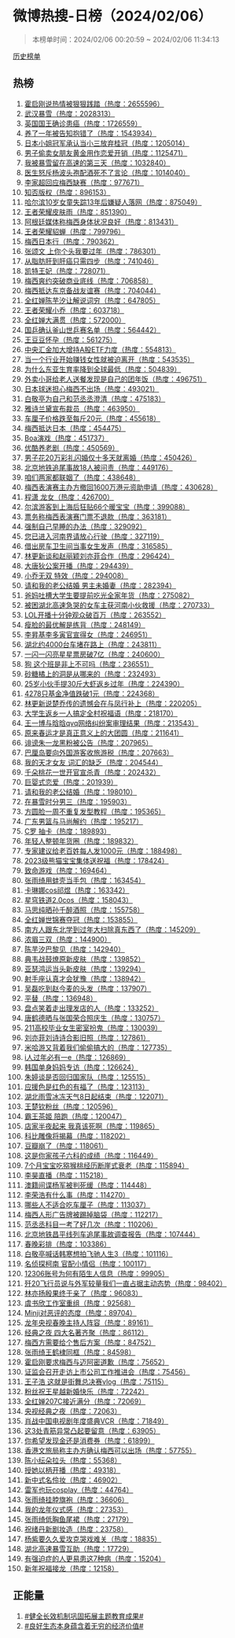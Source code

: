 <h1>
微博热搜-日榜（2024/02/06）
</h1>
<blockquote>
<p>
本榜单时间：2024/02/06 00:20:59 ~ 2024/02/06 11:34:13
</p>
</blockquote>
<p>
<a href="https://github.com/daifee/weibo-hot-search/tree/main/archives/daily">历史榜单</a>
</p>
<h2>
热榜
</h2>
<ol>

<li>
<a href="https://s.weibo.com/weibo?q=%23%E9%9C%8D%E5%90%AF%E5%88%9A%E8%AF%B4%E7%83%AD%E6%83%85%E8%A2%AB%E7%8B%A0%E7%8B%A0%E8%B7%B5%E8%B8%8F%23" target="weibo">
霍启刚说热情被狠狠践踏（热度：2655596）
</a>
</li>

<li>
<a href="https://s.weibo.com/weibo?q=%23%E6%AD%A6%E6%B1%89%E6%9A%B4%E9%9B%AA%23" target="weibo">
武汉暴雪（热度：2028313）
</a>
</li>

<li>
<a href="https://s.weibo.com/weibo?q=%23%E8%8B%B1%E5%9B%BD%E5%9B%BD%E7%8E%8B%E7%A1%AE%E8%AF%8A%E6%82%A3%E7%99%8C%23" target="weibo">
英国国王确诊患癌（热度：1726559）
</a>
</li>

<li>
<a href="https://s.weibo.com/weibo?q=%23%E5%85%BB%E4%BA%86%E4%B8%80%E5%B9%B4%E8%A2%AB%E5%91%8A%E7%9F%A5%E6%8A%B1%E9%94%99%E4%BA%86%23" target="weibo">
养了一年被告知抱错了（热度：1543934）
</a>
</li>

<li>
<a href="https://s.weibo.com/weibo?q=%23%E6%97%A5%E6%9C%AC%E5%B0%8F%E5%A7%90%E5%86%A0%E5%86%9B%E6%89%BF%E8%AE%A4%E5%BD%93%E5%B0%8F%E4%B8%89%E6%94%BE%E5%BC%83%E6%A1%82%E5%86%A0%23" target="weibo">
日本小姐冠军承认当小三放弃桂冠（热度：1205014）
</a>
</li>

<li>
<a href="https://s.weibo.com/weibo?q=%23%E7%94%B7%E5%AD%90%E5%81%B7%E5%8D%96%E5%A5%B3%E6%9C%8B%E5%8F%8B%E9%BB%84%E9%87%91%E7%94%A8%E4%BD%9C%E6%81%8B%E7%88%B1%E5%BC%80%E9%94%80%23" target="weibo">
男子偷卖女朋友黄金用作恋爱开销（热度：1125471）
</a>
</li>

<li>
<a href="https://s.weibo.com/weibo?q=%23%E6%88%91%E8%A2%AB%E6%9A%B4%E9%9B%AA%E7%95%99%E5%9C%A8%E9%AB%98%E9%80%9F%E7%9A%84%E7%AC%AC%E4%B8%89%E5%A4%A9%23" target="weibo">
我被暴雪留在高速的第三天（热度：1032840）
</a>
</li>

<li>
<a href="https://s.weibo.com/weibo?q=%23%E5%8C%BB%E7%94%9F%E6%80%92%E6%96%A5%E6%9D%A8%E6%B3%A2%E5%A4%B4%E5%AD%A2%E9%85%8D%E9%85%92%E6%AD%BB%E4%B8%8D%E4%BA%86%E8%A8%80%E8%AE%BA%23" target="weibo">
医生怒斥杨波头孢配酒死不了言论（热度：1014040）
</a>
</li>

<li>
<a href="https://s.weibo.com/weibo?q=%23%E6%9D%8E%E5%AE%B6%E8%B6%85%E5%9B%9E%E5%BA%94%E6%A2%85%E8%A5%BF%E7%BC%BA%E8%B5%9B%23" target="weibo">
李家超回应梅西缺赛（热度：977671）
</a>
</li>

<li>
<a href="https://s.weibo.com/weibo?q=%23%E7%9F%A5%E5%90%A6%E7%89%88%E6%9D%83%23" target="weibo">
知否版权（热度：896153）
</a>
</li>

<li>
<a href="https://s.weibo.com/weibo?q=%23%E5%93%88%E5%B0%94%E6%BB%A810%E5%B2%81%E5%A5%B3%E7%AB%A5%E5%A4%B1%E8%B8%AA13%E5%B9%B4%E5%90%8E%E5%AB%8C%E7%96%91%E4%BA%BA%E8%90%BD%E7%BD%91%23" target="weibo">
哈尔滨10岁女童失踪13年后嫌疑人落网（热度：875049）
</a>
</li>

<li>
<a href="https://s.weibo.com/weibo?q=%23%E7%8E%8B%E8%80%85%E8%8D%A3%E8%80%80%E7%9A%AE%E8%82%A4%E9%9B%A8%23" target="weibo">
王者荣耀皮肤雨（热度：851390）
</a>
</li>

<li>
<a href="https://s.weibo.com/weibo?q=%23%E9%98%BF%E6%A0%B9%E5%BB%B7%E5%AA%92%E4%BD%93%E7%A7%B0%E6%A2%85%E8%A5%BF%E8%BA%AB%E4%BD%93%E7%8A%B6%E5%86%B5%E8%89%AF%E5%A5%BD%23" target="weibo">
阿根廷媒体称梅西身体状况良好（热度：813431）
</a>
</li>

<li>
<a href="https://s.weibo.com/weibo?q=%23%E7%8E%8B%E8%80%85%E8%8D%A3%E8%80%80%E8%B2%82%E8%9D%89%23" target="weibo">
王者荣耀貂蝉（热度：799796）
</a>
</li>

<li>
<a href="https://s.weibo.com/weibo?q=%23%E6%A2%85%E8%A5%BF%E6%97%A5%E6%9C%AC%E8%A1%8C%23" target="weibo">
梅西日本行（热度：790362）
</a>
</li>

<li>
<a href="https://s.weibo.com/weibo?q=%23%E5%BC%A0%E9%A2%82%E6%96%87%20%E4%B8%8A%E4%BD%A0%E4%B8%AA%E5%A4%B4%E6%88%91%E8%A6%81%E8%BF%87%E5%B9%B4%23" target="weibo">
张颂文 上你个头我要过年（热度：786301）
</a>
</li>

<li>
<a href="https://s.weibo.com/weibo?q=%23%E4%BB%8E%E8%84%82%E8%82%AA%E8%82%9D%E5%88%B0%E8%82%9D%E7%99%8C%E5%8F%AA%E9%9C%80%E5%9B%9B%E6%AD%A5%23" target="weibo">
从脂肪肝到肝癌只需四步（热度：741046）
</a>
</li>

<li>
<a href="https://s.weibo.com/weibo?q=%23%E5%87%AF%E7%89%B9%E7%8E%8B%E5%A6%83%23" target="weibo">
凯特王妃（热度：728071）
</a>
</li>

<li>
<a href="https://s.weibo.com/weibo?q=%23%E6%A2%85%E8%A5%BF%E7%88%BD%E7%BA%A6%E7%AA%81%E7%A0%B4%E5%95%86%E4%B8%9A%E5%BA%95%E7%BA%BF%23" target="weibo">
梅西爽约突破商业底线（热度：706858）
</a>
</li>

<li>
<a href="https://s.weibo.com/weibo?q=%23%E6%A2%85%E8%A5%BF%E6%8A%B5%E8%BE%BE%E4%B8%9C%E4%BA%AC%E5%A4%87%E6%88%98%E5%8F%8B%E8%B0%8A%E8%B5%9B%23" target="weibo">
梅西抵达东京备战友谊赛（热度：704044）
</a>
</li>

<li>
<a href="https://s.weibo.com/weibo?q=%23%E5%85%A8%E7%BA%A2%E5%A9%B5%E9%99%88%E8%8A%8B%E6%B1%90%E8%AE%A9%E8%A7%A3%E8%AF%B4%E8%AF%8D%E7%A9%B7%23" target="weibo">
全红婵陈芋汐让解说词穷（热度：647805）
</a>
</li>

<li>
<a href="https://s.weibo.com/weibo?q=%23%E7%8E%8B%E8%80%85%E8%8D%A3%E8%80%80%E5%B0%8F%E4%B9%94%23" target="weibo">
王者荣耀小乔（热度：603718）
</a>
</li>

<li>
<a href="https://s.weibo.com/weibo?q=%23%E5%85%A8%E7%BA%A2%E5%A9%B5%E5%A4%A7%E6%BB%A1%E8%B4%AF%23" target="weibo">
全红婵大满贯（热度：572000）
</a>
</li>

<li>
<a href="https://s.weibo.com/weibo?q=%23%E5%9B%BD%E4%B9%92%E7%A1%AE%E8%AE%A4%E9%87%9C%E5%B1%B1%E4%B8%96%E4%B9%92%E8%B5%9B%E5%90%8D%E5%8D%95%23" target="weibo">
国乒确认釜山世乒赛名单（热度：564442）
</a>
</li>

<li>
<a href="https://s.weibo.com/weibo?q=%23%E7%8E%8B%E8%B1%86%E8%B1%86%E6%80%80%E5%AD%95%23" target="weibo">
王豆豆怀孕（热度：561275）
</a>
</li>

<li>
<a href="https://s.weibo.com/weibo?q=%23%E4%B8%AD%E5%A4%AE%E6%B1%87%E9%87%91%E5%8A%A0%E5%A4%A7%E5%A2%9E%E6%8C%81A%E8%82%A1ETF%E5%8A%9B%E5%BA%A6%23" target="weibo">
中央汇金加大增持A股ETF力度（热度：554813）
</a>
</li>

<li>
<a href="https://s.weibo.com/weibo?q=%23%E5%BD%93%E4%B8%80%E4%B8%AA%E8%A1%8C%E4%B8%9A%E5%BC%80%E5%A7%8B%E8%B5%9A%E9%92%B1%E5%A5%B3%E6%80%A7%E5%B0%B1%E8%A2%AB%E8%BF%AB%E7%A6%BB%E5%BC%80%23" target="weibo">
当一个行业开始赚钱女性就被迫离开（热度：543535）
</a>
</li>

<li>
<a href="https://s.weibo.com/weibo?q=%23%E4%B8%BA%E4%BB%80%E4%B9%88%E4%B8%9C%E4%BA%9A%E7%94%9F%E8%82%B2%E7%8E%87%E9%99%8D%E5%88%B0%E5%85%A8%E7%90%83%E6%9C%80%E4%BD%8E%23" target="weibo">
为什么东亚生育率降到全球最低（热度：504839）
</a>
</li>

<li>
<a href="https://s.weibo.com/weibo?q=%23%E5%A4%96%E5%8D%96%E5%B0%8F%E5%93%A5%E7%BB%99%E8%80%81%E4%BA%BA%E9%80%81%E9%A4%90%E5%8F%91%E7%8E%B0%E6%98%AF%E8%87%AA%E5%B7%B1%E7%9A%84%E5%9B%A2%E5%B9%B4%E9%A5%AD%23" target="weibo">
外卖小哥给老人送餐发现是自己的团年饭（热度：496751）
</a>
</li>

<li>
<a href="https://s.weibo.com/weibo?q=%23%E6%97%A5%E6%9C%AC%E7%90%83%E8%BF%B7%E6%8B%85%E5%BF%83%E6%A2%85%E8%A5%BF%E4%B8%8D%E5%87%BA%E5%9C%BA%23" target="weibo">
日本球迷担心梅西不出场（热度：493021）
</a>
</li>

<li>
<a href="https://s.weibo.com/weibo?q=%23%E7%99%BD%E6%95%AC%E4%BA%AD%E4%B8%BA%E8%87%AA%E5%B7%B1%E5%92%8C%E8%8C%83%E4%B8%9E%E4%B8%9E%E6%BE%84%E6%B8%85%23" target="weibo">
白敬亭为自己和范丞丞澄清（热度：475183）
</a>
</li>

<li>
<a href="https://s.weibo.com/weibo?q=%23%E9%9B%85%E8%AF%97%E5%85%B0%E9%BB%9B%E5%AE%A3%E5%B8%83%E8%A3%81%E5%91%98%23" target="weibo">
雅诗兰黛宣布裁员（热度：463950）
</a>
</li>

<li>
<a href="https://s.weibo.com/weibo?q=%23%E8%BD%A6%E5%8E%98%E5%AD%90%E4%BB%B7%E6%A0%BC%E8%B7%8C%E8%87%B3%E6%AF%8F%E6%96%A420%E5%85%83%23" target="weibo">
车厘子价格跌至每斤20元（热度：455618）
</a>
</li>

<li>
<a href="https://s.weibo.com/weibo?q=%23%E6%A2%85%E8%A5%BF%E6%8A%B5%E8%BE%BE%E6%97%A5%E6%9C%AC%23" target="weibo">
梅西抵达日本（热度：454475）
</a>
</li>

<li>
<a href="https://s.weibo.com/weibo?q=%23Boa%E6%BC%94%E6%88%8F%23" target="weibo">
Boa演戏（热度：451737）
</a>
</li>

<li>
<a href="https://s.weibo.com/weibo?q=%23%E4%BC%98%E9%85%B7%E5%85%BB%E8%80%81%E5%89%A7%23" target="weibo">
优酷养老剧（热度：450569）
</a>
</li>

<li>
<a href="https://s.weibo.com/weibo?q=%23%E7%94%B7%E5%AD%90%E8%8A%B120%E4%B8%87%E5%BD%A9%E7%A4%BC%E9%97%AA%E5%A9%9A%E4%BB%85%E5%8D%81%E5%A4%9A%E5%A4%A9%E5%B0%B1%E7%A6%BB%E5%A9%9A%23" target="weibo">
男子花20万彩礼闪婚仅十多天就离婚（热度：450426）
</a>
</li>

<li>
<a href="https://s.weibo.com/weibo?q=%23%E5%8C%97%E4%BA%AC%E5%9C%B0%E9%93%81%E8%BF%BD%E5%B0%BE%E4%BA%8B%E6%95%8518%E4%BA%BA%E8%A2%AB%E9%97%AE%E8%B4%A3%23" target="weibo">
北京地铁追尾事故18人被问责（热度：449176）
</a>
</li>

<li>
<a href="https://s.weibo.com/weibo?q=%23%E5%92%B1%E4%BB%AC%E4%B8%A4%E5%AE%B6%E9%83%BD%E8%81%94%E5%A7%BB%E4%BA%86%23" target="weibo">
咱们两家都联姻了（热度：438648）
</a>
</li>

<li>
<a href="https://s.weibo.com/weibo?q=%23%E6%A2%85%E8%A5%BF%E8%A1%A8%E6%BC%94%E8%B5%9B%E4%B8%BB%E5%8A%9E%E6%96%B9%E6%92%A4%E5%9B%9E1600%E4%B8%87%E6%B8%AF%E5%85%83%E8%B5%84%E5%8A%A9%E7%94%B3%E8%AF%B7%23" target="weibo">
梅西表演赛主办方撤回1600万港元资助申请（热度：430628）
</a>
</li>

<li>
<a href="https://s.weibo.com/weibo?q=%23%E7%A8%8B%E6%BD%87%20%E9%BE%99%E5%A5%B3%23" target="weibo">
程潇 龙女（热度：426700）
</a>
</li>

<li>
<a href="https://s.weibo.com/weibo?q=%23%E5%B0%94%E6%BB%A8%E6%B8%B8%E5%AE%A2%E5%88%B0%E4%B8%8A%E6%B5%B7%E5%90%8E%E7%8B%82%E8%B4%B466%E4%B8%AA%E6%9A%96%E5%AE%9D%E5%AE%9D%23" target="weibo">
尔滨游客到上海后狂贴66个暖宝宝（热度：399088）
</a>
</li>

<li>
<a href="https://s.weibo.com/weibo?q=%23%E7%A5%A8%E5%8A%A1%E7%A7%B0%E6%A2%85%E8%A5%BF%E8%A1%A8%E6%BC%94%E8%B5%9B%E9%97%A8%E7%A5%A8%E4%B8%8D%E9%80%80%E6%AC%BE%23" target="weibo">
票务称梅西表演赛门票不退款（热度：363181）
</a>
</li>

<li>
<a href="https://s.weibo.com/weibo?q=%23%E5%BC%BA%E5%88%B6%E8%87%AA%E5%B7%B1%E6%97%A9%E7%9D%A1%E7%9A%84%E5%8A%9E%E6%B3%95%23" target="weibo">
强制自己早睡的办法（热度：329092）
</a>
</li>

<li>
<a href="https://s.weibo.com/weibo?q=%23%E6%82%A8%E5%B7%B2%E8%BF%9B%E5%85%A5%E6%B2%B3%E5%8D%97%E7%95%8C%E8%AF%B7%E6%94%BE%E5%BF%83%E8%A1%8C%E9%A9%B6%23" target="weibo">
您已进入河南界请放心行驶（热度：327119）
</a>
</li>

<li>
<a href="https://s.weibo.com/weibo?q=%23%E5%80%9F%E5%87%BA%E6%88%BF%E8%BD%A6%E5%8D%AB%E7%94%9F%E9%97%B4%E5%BD%93%E4%BA%8B%E5%A5%B3%E7%94%9F%E5%8F%91%E5%A3%B0%23" target="weibo">
借出房车卫生间当事女生发声（热度：316585）
</a>
</li>

<li>
<a href="https://s.weibo.com/weibo?q=%23%E6%9E%97%E6%9B%B4%E6%96%B0%E8%B0%88%E5%92%8C%E8%B5%B5%E4%B8%BD%E9%A2%96%E5%88%98%E4%BA%A6%E8%8F%B2%E5%90%88%E4%BD%9C%23" target="weibo">
林更新谈和赵丽颖刘亦菲合作（热度：296424）
</a>
</li>

<li>
<a href="https://s.weibo.com/weibo?q=%23%E5%A4%A7%E5%94%90%E7%8B%84%E5%85%AC%E6%A1%88%E5%BC%80%E6%92%AD%23" target="weibo">
大唐狄公案开播（热度：294439）
</a>
</li>

<li>
<a href="https://s.weibo.com/weibo?q=%23%E5%B0%8F%E4%B9%94%E6%97%A0%E5%8F%8C%20%E7%89%B9%E6%95%88%23" target="weibo">
小乔无双 特效（热度：294008）
</a>
</li>

<li>
<a href="https://s.weibo.com/weibo?q=%23%E8%AF%B7%E5%92%8C%E6%88%91%E7%9A%84%E8%80%81%E5%85%AC%E7%BB%93%E5%A9%9A%20%E7%94%B7%E4%B8%BB%E6%9C%AA%E5%A9%9A%E5%A6%BB%23" target="weibo">
请和我的老公结婚 男主未婚妻（热度：282394）
</a>
</li>

<li>
<a href="https://s.weibo.com/weibo?q=%23%E7%88%B8%E5%A6%88%E5%90%90%E6%A7%BD%E5%A4%A7%E5%AD%A6%E7%94%9F%E8%A6%81%E6%8F%90%E5%89%8D%E5%90%83%E5%85%89%E5%85%A8%E5%AE%B6%E5%B9%B4%E8%B4%A7%23" target="weibo">
爸妈吐槽大学生要提前吃光全家年货（热度：275082）
</a>
</li>

<li>
<a href="https://s.weibo.com/weibo?q=%23%E8%A2%AB%E5%9B%B0%E6%B9%96%E5%8C%97%E9%AB%98%E9%80%9F%E6%80%A5%E5%93%AD%E7%9A%84%E5%A5%B3%E8%BD%A6%E4%B8%BB%E8%8E%B7%E6%B2%B3%E5%8D%97%E5%B0%8F%E4%BC%99%E6%95%91%E6%8F%B4%23" target="weibo">
被困湖北高速急哭的女车主获河南小伙救援（热度：270733）
</a>
</li>

<li>
<a href="https://s.weibo.com/weibo?q=%23LOL%E5%BC%80%E6%92%AD%E5%8D%81%E5%88%86%E9%92%9F%E8%A7%82%E4%BC%97%E7%A0%B4%E7%99%BE%E4%B8%87%23" target="weibo">
LOL开播十分钟观众破百万（热度：263552）
</a>
</li>

<li>
<a href="https://s.weibo.com/weibo?q=%23%E7%98%A6%E8%84%B8%E7%9A%84%E6%9C%80%E4%BC%98%E8%A7%A3%E6%98%AF%E7%BB%83%E8%83%8C%23" target="weibo">
瘦脸的最优解是练背（热度：248149）
</a>
</li>

<li>
<a href="https://s.weibo.com/weibo?q=%23%E6%9D%8E%E6%98%87%E5%9F%BA%E6%9D%8E%E5%A4%9A%E5%AF%85%E5%AE%98%E5%AE%A3%E5%BE%97%E5%A5%B3%23" target="weibo">
李昇基李多寅官宣得女（热度：246951）
</a>
</li>

<li>
<a href="https://s.weibo.com/weibo?q=%23%E6%B9%96%E5%8C%97%E7%BA%A64000%E5%8F%B0%E8%BD%A6%E5%A0%B5%E5%9C%A8%E8%B7%AF%E4%B8%8A%23" target="weibo">
湖北约4000台车堵在路上（热度：243811）
</a>
</li>

<li>
<a href="https://s.weibo.com/weibo?q=%23%E4%B8%80%E9%97%AA%E4%B8%80%E9%97%AA%E4%BA%AE%E6%98%9F%E6%98%9F%E7%A5%A8%E6%88%BF%E7%A0%B47%E4%BA%BF%23" target="weibo">
一闪一闪亮星星票房破7亿（热度：240600）
</a>
</li>

<li>
<a href="https://s.weibo.com/weibo?q=%23%E7%8B%97%20%E8%BF%99%E4%B8%AA%E7%8F%AD%E6%98%AF%E9%9D%9E%E4%B8%8A%E4%B8%8D%E5%8F%AF%E5%90%97%23" target="weibo">
狗 这个班是非上不可吗（热度：236551）
</a>
</li>

<li>
<a href="https://s.weibo.com/weibo?q=%23%E7%A0%82%E7%B3%96%E6%A9%98%E4%B8%8A%E7%9A%84%E6%B4%9E%E6%98%AF%E4%BB%8E%E5%93%AA%E6%9D%A5%E7%9A%84%23" target="weibo">
砂糖橘上的洞是从哪来的（热度：232493）
</a>
</li>

<li>
<a href="https://s.weibo.com/weibo?q=%2325%E5%B2%81%E5%B0%8F%E4%BC%99%E6%89%8B%E6%8F%9030%E6%96%A4%E5%A4%A7%E8%99%BE%E8%BF%94%E4%B9%A1%E8%BF%87%E5%B9%B4%23" target="weibo">
25岁小伙手提30斤大虾返乡过年（热度：224390）
</a>
</li>

<li>
<a href="https://s.weibo.com/weibo?q=%234278%E5%8F%AA%E5%9F%BA%E9%87%91%E5%87%80%E5%80%BC%E8%B7%8C%E7%A0%B41%E5%85%83%23" target="weibo">
4278只基金净值跌破1元（热度：224368）
</a>
</li>

<li>
<a href="https://s.weibo.com/weibo?q=%23%E6%9E%97%E6%9B%B4%E6%96%B0%E8%AF%B4%E6%A5%9A%E4%B9%94%E4%BC%A0%E7%9A%84%E9%81%97%E6%86%BE%E4%BC%9A%E5%9C%A8%E4%B8%8E%E5%87%A4%E8%A1%8C%E8%A1%A5%E4%B8%8A%23" target="weibo">
林更新说楚乔传的遗憾会在与凤行补上（热度：220205）
</a>
</li>

<li>
<a href="https://s.weibo.com/weibo?q=%23%E5%A4%A7%E5%AD%A6%E7%94%9F%E8%BF%94%E4%B9%A1%E4%B8%80%E4%BA%BA%E6%90%9E%E5%AE%9A%E5%85%A8%E6%9D%91%E7%A5%9D%E7%A6%8F%E8%AF%AD%23" target="weibo">
大学生返乡一人搞定全村祝福语（热度：218170）
</a>
</li>

<li>
<a href="https://s.weibo.com/weibo?q=%23%E7%8E%8B%E4%B8%80%E5%8D%9A%E4%B8%8E%E6%99%97%E6%99%97qvq%E7%BD%91%E7%BB%9C%E7%BA%A0%E7%BA%B7%E6%A1%88%E5%AE%A1%E7%90%86%E7%BB%93%E6%9E%9C%23" target="weibo">
王一博与晗晗qvq网络纠纷案审理结果（热度：213543）
</a>
</li>

<li>
<a href="https://s.weibo.com/weibo?q=%23%E5%8E%9F%E6%9D%A5%E6%98%A5%E8%BF%90%E6%89%8D%E6%98%AF%E7%9C%9F%E6%AD%A3%E6%84%8F%E4%B9%89%E4%B8%8A%E7%9A%84%E5%A4%A7%E5%9B%A2%E5%9C%86%23" target="weibo">
原来春运才是真正意义上的大团圆（热度：211641）
</a>
</li>

<li>
<a href="https://s.weibo.com/weibo?q=%23%E8%AF%BD%E8%B0%A4%E6%9C%B1%E4%B8%80%E9%BE%99%E9%BB%91%E7%B2%89%E8%A2%AB%E5%85%AC%E5%91%8A%23" target="weibo">
诽谤朱一龙黑粉被公告（热度：207965）
</a>
</li>

<li>
<a href="https://s.weibo.com/weibo?q=%23%E5%B7%B4%E5%8E%98%E5%B2%9B%E8%A6%81%E5%90%91%E5%A4%96%E5%9B%BD%E6%B8%B8%E5%AE%A2%E6%94%B6%E6%97%85%E6%B8%B8%E7%A8%8E%23" target="weibo">
巴厘岛要向外国游客收旅游税（热度：207663）
</a>
</li>

<li>
<a href="https://s.weibo.com/weibo?q=%23%E6%88%91%E7%9A%84%E5%A4%A9%E6%89%8D%E5%A5%B3%E5%8F%8B%20%E8%AF%8D%E6%B1%87%E7%9A%84%E7%BC%BA%E4%B9%8F%23" target="weibo">
我的天才女友 词汇的缺乏（热度：204544）
</a>
</li>

<li>
<a href="https://s.weibo.com/weibo?q=%23%E5%8D%83%E6%9C%B5%E6%A1%83%E8%8A%B1%E4%B8%80%E4%B8%96%E5%BC%80%E5%AE%98%E5%AE%A3%E6%9D%80%E9%9D%92%23" target="weibo">
千朵桃花一世开官宣杀青（热度：202432）
</a>
</li>

<li>
<a href="https://s.weibo.com/weibo?q=%23%E5%B7%A8%E5%A9%B4%E5%BC%8F%E6%81%8B%E7%88%B1%23" target="weibo">
巨婴式恋爱（热度：201939）
</a>
</li>

<li>
<a href="https://s.weibo.com/weibo?q=%23%E8%AF%B7%E5%92%8C%E6%88%91%E7%9A%84%E8%80%81%E5%85%AC%E7%BB%93%E5%A9%9A%23" target="weibo">
请和我的老公结婚（热度：198010）
</a>
</li>

<li>
<a href="https://s.weibo.com/weibo?q=%23%E5%9C%A8%E6%9A%B4%E9%9B%AA%E6%97%B6%E5%88%86%E7%94%B7%E4%B8%89%23" target="weibo">
在暴雪时分男三（热度：195903）
</a>
</li>

<li>
<a href="https://s.weibo.com/weibo?q=%23%E6%96%B9%E5%9C%86%E8%84%B8%E4%B8%80%E5%91%A8%E4%B8%8D%E9%87%8D%E5%A4%8D%E5%8F%91%E5%9E%8B%E6%95%99%E7%A8%8B%23" target="weibo">
方圆脸一周不重复发型教程（热度：195365）
</a>
</li>

<li>
<a href="https://s.weibo.com/weibo?q=%23%E5%B9%BF%E4%B8%9C%E7%94%B7%E7%AF%AE%E4%B8%8E%E9%A9%AC%E5%B0%9A%E8%A7%A3%E7%BA%A6%23" target="weibo">
广东男篮与马尚解约（热度：195217）
</a>
</li>

<li>
<a href="https://s.weibo.com/weibo?q=%23C%E7%BD%97%20%E6%8A%BD%E5%8D%A1%23" target="weibo">
C罗 抽卡（热度：189893）
</a>
</li>

<li>
<a href="https://s.weibo.com/weibo?q=%23%E5%B9%B4%E8%BD%BB%E4%BA%BA%E6%95%B4%E9%A1%BF%E5%B9%B4%E8%B4%A7%E5%9C%88%23" target="weibo">
年轻人整顿年货圈（热度：189832）
</a>
</li>

<li>
<a href="https://s.weibo.com/weibo?q=%23%E4%B8%93%E5%AE%B6%E5%BB%BA%E8%AE%AE%E7%BB%99%E8%80%81%E7%99%BE%E5%A7%93%E6%AF%8F%E4%BA%BA%E5%8F%911000%E5%85%83%23" target="weibo">
专家建议给老百姓每人发1000元（热度：188498）
</a>
</li>

<li>
<a href="https://s.weibo.com/weibo?q=%232023%E7%BA%A7%E7%86%8A%E7%8C%AB%E5%AE%9D%E5%AE%9D%E9%9B%86%E4%BD%93%E9%80%81%E7%A5%9D%E7%A6%8F%23" target="weibo">
2023级熊猫宝宝集体送祝福（热度：178424）
</a>
</li>

<li>
<a href="https://s.weibo.com/weibo?q=%23%E8%87%B4%E5%91%BD%E6%B8%B8%E6%88%8F%23" target="weibo">
致命游戏（热度：169464）
</a>
</li>

<li>
<a href="https://s.weibo.com/weibo?q=%23%E5%BC%A0%E9%9B%A8%E7%BB%AE%E7%94%A8%E8%9A%8C%E5%A3%B3%E5%BD%93%E6%89%8B%E5%8C%85%23" target="weibo">
张雨绮用蚌壳当手包（热度：163454）
</a>
</li>

<li>
<a href="https://s.weibo.com/weibo?q=%23%E5%8D%A1%E7%90%B3%E5%A8%9Ccos%E7%A5%81%E7%85%9C%23" target="weibo">
卡琳娜cos祁煜（热度：163342）
</a>
</li>

<li>
<a href="https://s.weibo.com/weibo?q=%23%E6%98%9F%E7%A9%B9%E9%93%81%E9%81%932.0cos%23" target="weibo">
星穹铁道2.0cos（热度：158043）
</a>
</li>

<li>
<a href="https://s.weibo.com/weibo?q=%23%E9%A9%AC%E6%80%9D%E7%BA%AF%E6%99%92%E5%AD%99%E5%8D%83%E9%86%89%E9%85%92%E7%85%A7%23" target="weibo">
马思纯晒孙千醉酒照（热度：155758）
</a>
</li>

<li>
<a href="https://s.weibo.com/weibo?q=%23%E5%85%A8%E7%BA%A2%E5%A9%B5%E4%B8%96%E9%94%A6%E8%B5%9B%E5%A4%BA%E5%86%A0%23" target="weibo">
全红婵世锦赛夺冠（热度：153855）
</a>
</li>

<li>
<a href="https://s.weibo.com/weibo?q=%23%E5%8D%97%E6%96%B9%E4%BA%BA%E8%B7%9F%E4%B8%9C%E5%8C%97%E5%AD%A6%E5%88%B0%E8%BF%87%E5%B9%B4%E5%A4%A7%E6%89%AB%E9%99%A4%E7%9C%9F%E4%B8%9C%E8%A5%BF%E4%BA%86%23" target="weibo">
南方人跟东北学到过年大扫除真东西了（热度：145209）
</a>
</li>

<li>
<a href="https://s.weibo.com/weibo?q=%23%E6%B5%93%E7%9C%89%E4%B8%89%E5%8F%8C%23" target="weibo">
浓眉三双（热度：144900）
</a>
</li>

<li>
<a href="https://s.weibo.com/weibo?q=%23%E9%99%88%E8%8A%8B%E6%B1%90%E5%B7%B4%E9%BB%8E%E8%A7%81%23" target="weibo">
陈芋汐巴黎见（热度：142940）
</a>
</li>

<li>
<a href="https://s.weibo.com/weibo?q=%23%E5%85%B8%E9%9F%A6%E6%88%98%E9%BC%93%E7%87%8E%E5%8E%9F%E6%96%B0%E7%9A%AE%E8%82%A4%23" target="weibo">
典韦战鼓燎原新皮肤（热度：139852）
</a>
</li>

<li>
<a href="https://s.weibo.com/weibo?q=%23%E4%BA%9A%E7%91%9F%E9%B8%BF%E8%BF%90%E5%BD%93%E5%A4%B4%E6%96%B0%E7%9A%AE%E8%82%A4%23" target="weibo">
亚瑟鸿运当头新皮肤（热度：139294）
</a>
</li>

<li>
<a href="https://s.weibo.com/weibo?q=%23%E5%B0%84%E6%89%8B%E5%BA%A7%E8%AE%A4%E7%9C%9F%E6%89%8D%E4%BC%9A%E7%8A%B9%E8%B1%AB%23" target="weibo">
射手座认真才会犹豫（热度：138942）
</a>
</li>

<li>
<a href="https://s.weibo.com/weibo?q=%23%E5%90%B4%E7%A3%8A%E5%90%83%E5%88%B0%E8%B5%B5%E4%BB%8A%E9%BA%A6%E7%9A%84%E5%A4%B4%E5%8F%91%23" target="weibo">
吴磊吃到赵今麦的头发（热度：137907）
</a>
</li>

<li>
<a href="https://s.weibo.com/weibo?q=%23%E5%B9%B3%E6%9B%BF%23" target="weibo">
平替（热度：136948）
</a>
</li>

<li>
<a href="https://s.weibo.com/weibo?q=%23%E7%9B%98%E7%82%B9%E7%AC%91%E7%9D%80%E8%B5%B0%E5%87%BA%E7%90%86%E5%8F%91%E5%BA%97%E7%9A%84%E4%BA%BA%23" target="weibo">
盘点笑着走出理发店的人（热度：133252）
</a>
</li>

<li>
<a href="https://s.weibo.com/weibo?q=%23%E5%94%90%E9%B9%A4%E5%BE%B7%E6%99%92%E4%B8%8E%E5%BC%A0%E5%9B%BD%E8%8D%A3%E5%90%88%E7%85%A7%E5%BA%86%E7%94%9F%23" target="weibo">
唐鹤德晒与张国荣合照庆生（热度：130757）
</a>
</li>

<li>
<a href="https://s.weibo.com/weibo?q=%23211%E9%AB%98%E6%A0%A1%E6%AF%95%E4%B8%9A%E5%A5%B3%E7%94%9F%E5%AF%86%E5%AE%A4%E6%89%AE%E9%AC%BC%23" target="weibo">
211高校毕业女生密室扮鬼（热度：130039）
</a>
</li>

<li>
<a href="https://s.weibo.com/weibo?q=%23%E5%88%98%E4%BA%A6%E8%8F%B2%E5%88%98%E8%AF%97%E8%AF%97%E5%90%88%E5%BD%B1%E6%97%A7%E7%85%A7%23" target="weibo">
刘亦菲刘诗诗合影旧照（热度：127861）
</a>
</li>

<li>
<a href="https://s.weibo.com/weibo?q=%23%E7%B1%B3%E5%93%88%E6%B8%B8%E5%8F%88%E8%83%8C%E7%9D%80%E6%88%91%E4%BB%AC%E5%81%B7%E5%81%B7%E6%90%9E%E5%A4%A7%E7%9A%84%23" target="weibo">
米哈游又背着我们偷偷搞大的（热度：127735）
</a>
</li>

<li>
<a href="https://s.weibo.com/weibo?q=%23i%E4%BA%BA%E8%BF%87%E5%B9%B4%E5%BF%85%E6%9C%89%E4%B8%80e%23" target="weibo">
i人过年必有一e（热度：126869）
</a>
</li>

<li>
<a href="https://s.weibo.com/weibo?q=%23%E9%9F%A9%E5%9B%BD%E5%8D%95%E8%BA%AB%E5%A6%88%E5%A6%88%E4%B8%93%E8%AE%BF%23" target="weibo">
韩国单身妈妈专访（热度：126624）
</a>
</li>

<li>
<a href="https://s.weibo.com/weibo?q=%23%E6%9C%B1%E5%A9%B7%E8%B0%88%E6%98%AF%E5%90%A6%E5%9B%9E%E5%BD%92%E5%9B%BD%E5%AE%B6%E9%98%9F%23" target="weibo">
朱婷谈是否回归国家队（热度：125515）
</a>
</li>

<li>
<a href="https://s.weibo.com/weibo?q=%23%E5%BA%94%E6%8F%B4%E8%89%B2%E6%98%AF%E7%BA%A2%E8%89%B2%E7%9A%84%E6%9C%89%E7%A6%8F%E4%BA%86%23" target="weibo">
应援色是红色的有福了（热度：123113）
</a>
</li>

<li>
<a href="https://s.weibo.com/weibo?q=%23%E6%B9%96%E5%8C%97%E9%9B%A8%E9%9B%AA%E5%86%B0%E5%86%BB%E5%A4%A9%E6%B0%948%E6%97%A5%E8%B5%B7%E7%BB%93%E6%9D%9F%23" target="weibo">
湖北雨雪冰冻天气8日起结束（热度：122071）
</a>
</li>

<li>
<a href="https://s.weibo.com/weibo?q=%23%E7%8E%8B%E6%A5%9A%E9%92%A6%E7%B2%89%E4%B8%9D%23" target="weibo">
王楚钦粉丝（热度：120596）
</a>
</li>

<li>
<a href="https://s.weibo.com/weibo?q=%23%E9%9C%B8%E7%8E%8B%E8%8C%B6%E5%A7%AC%20%E9%99%AA%E8%B7%91%23" target="weibo">
霸王茶姬 陪跑（热度：120047）
</a>
</li>

<li>
<a href="https://s.weibo.com/weibo?q=%23%E5%BA%97%E5%AE%B6%E5%8D%8A%E5%A4%9C%E8%B5%B7%E6%9D%A5%20%E6%88%91%E7%9C%9F%E8%AF%A5%E6%AD%BB%E5%95%8A%23" target="weibo">
店家半夜起来 我真该死啊（热度：119865）
</a>
</li>

<li>
<a href="https://s.weibo.com/weibo?q=%23%E7%A7%91%E6%AF%94%E9%9B%95%E5%83%8F%E5%B0%86%E6%8F%AD%E5%B9%95%23" target="weibo">
科比雕像将揭幕（热度：118202）
</a>
</li>

<li>
<a href="https://s.weibo.com/weibo?q=%23%E8%B1%86%E7%93%A3%E5%B4%A9%E4%BA%86%23" target="weibo">
豆瓣崩了（热度：118061）
</a>
</li>

<li>
<a href="https://s.weibo.com/weibo?q=%23%E8%BF%99%E6%98%AF%E4%BD%A0%E5%AE%B6%E5%AD%A9%E5%AD%90%E5%85%AD%E7%A7%91%E7%9A%84%E6%88%90%E7%BB%A9%23" target="weibo">
这是你家孩子六科的成绩（热度：116449）
</a>
</li>

<li>
<a href="https://s.weibo.com/weibo?q=%237%E4%B8%AA%E6%9C%88%E5%AE%9D%E5%AE%9D%E5%90%83%E7%8C%95%E7%8C%B4%E6%A1%83%E7%BB%8F%E5%8E%86%E6%96%AD%E5%B4%96%E5%BC%8F%E8%A1%B0%E8%80%81%23" target="weibo">
7个月宝宝吃猕猴桃经历断崖式衰老（热度：115894）
</a>
</li>

<li>
<a href="https://s.weibo.com/weibo?q=%23%E6%9D%8E%E6%98%8A%E7%9B%B4%E6%92%AD%23" target="weibo">
李昊直播（热度：115218）
</a>
</li>

<li>
<a href="https://s.weibo.com/weibo?q=%23%E6%BE%B3%E7%B1%8D%E9%97%B4%E8%B0%8D%E6%9D%A8%E5%86%9B%E8%A2%AB%E5%88%A4%E6%AD%BB%E7%BC%93%23" target="weibo">
澳籍间谍杨军被判死缓（热度：114448）
</a>
</li>

<li>
<a href="https://s.weibo.com/weibo?q=%23%E6%9D%8E%E8%8D%A3%E6%B5%A9%E6%9C%89%E4%BB%80%E4%B9%88%E4%BA%8B%23" target="weibo">
李荣浩有什么事（热度：114270）
</a>
</li>

<li>
<a href="https://s.weibo.com/weibo?q=%23%E5%93%AA%E4%BA%9B%E4%BA%BA%E4%B8%8D%E9%80%82%E5%90%88%E5%90%83%E8%BD%A6%E5%8E%98%E5%AD%90%23" target="weibo">
哪些人不适合吃车厘子（热度：113037）
</a>
</li>

<li>
<a href="https://s.weibo.com/weibo?q=%23%E6%A2%85%E8%A5%BF%E4%BA%BA%E5%BD%A2%E5%B9%BF%E5%91%8A%E7%89%8C%E8%A2%AB%E8%B8%A2%E6%8E%89%E8%84%91%E8%A2%8B%23" target="weibo">
梅西人形广告牌被踢掉脑袋（热度：112217）
</a>
</li>

<li>
<a href="https://s.weibo.com/weibo?q=%23%E8%8C%83%E4%B8%9E%E4%B8%9E%E7%A7%91%E7%9B%AE%E4%B8%80%E8%80%83%E4%BA%86%E5%A5%BD%E5%87%A0%E6%AC%A1%23" target="weibo">
范丞丞科目一考了好几次（热度：110206）
</a>
</li>

<li>
<a href="https://s.weibo.com/weibo?q=%23%E5%8C%97%E4%BA%AC%E5%9C%B0%E9%93%81%E6%98%8C%E5%B9%B3%E7%BA%BF%E5%88%97%E8%BD%A6%E8%BF%BD%E5%B0%BE%E4%BA%8B%E6%95%85%E8%B0%83%E6%9F%A5%E6%8A%A5%E5%91%8A%23" target="weibo">
北京地铁昌平线列车追尾事故调查报告（热度：107444）
</a>
</li>

<li>
<a href="https://s.weibo.com/weibo?q=%23%E6%98%A5%E6%99%9A%E5%BD%A9%E6%8E%92%23" target="weibo">
春晚彩排（热度：103386）
</a>
</li>

<li>
<a href="https://s.weibo.com/weibo?q=%23%E7%99%BD%E6%95%AC%E4%BA%AD%E5%96%8A%E8%AF%9D%E9%9F%A9%E5%AF%92%E6%83%B3%E6%8B%8D%E9%A3%9E%E9%A9%B0%E4%BA%BA%E7%94%9F3%23" target="weibo">
白敬亭喊话韩寒想拍飞驰人生3（热度：101116）
</a>
</li>

<li>
<a href="https://s.weibo.com/weibo?q=%23%E5%90%8D%E4%BE%A6%E6%8E%A2%E6%9F%AF%E5%8D%97%20%E5%AE%98%E9%85%8D%E5%B0%8F%E6%83%85%E4%BE%A3%23" target="weibo">
名侦探柯南 官配小情侣（热度：100117）
</a>
</li>

<li>
<a href="https://s.weibo.com/weibo?q=%2312306%E8%B4%A6%E5%8F%B7%E4%B8%BA%E4%BD%95%E6%9C%89%E9%99%8C%E7%94%9F%E4%BA%BA%E4%BF%A1%E6%81%AF%23" target="weibo">
12306账号为何有陌生人信息（热度：99905）
</a>
</li>

<li>
<a href="https://s.weibo.com/weibo?q=%23%E6%AD%BC20%E9%A3%9E%E8%A1%8C%E5%91%98%E8%AF%B4%E4%B8%8E%E5%A4%96%E5%86%9B%E8%BE%83%E9%87%8F%E6%88%91%E4%BB%AC%E4%B8%80%E7%9B%B4%E5%8D%A0%E6%8D%AE%E4%B8%BB%E5%8A%A8%E6%80%81%E5%8A%BF%23" target="weibo">
歼20飞行员说与外军较量我们一直占据主动态势（热度：98402）
</a>
</li>

<li>
<a href="https://s.weibo.com/weibo?q=%23%E6%9E%97%E4%BA%A6%E6%89%AC%E6%AE%B7%E6%9E%9C%E7%BB%88%E4%BA%8E%E4%BA%B2%E4%BA%86%23" target="weibo">
林亦扬殷果终于亲了（热度：96083）
</a>
</li>

<li>
<a href="https://s.weibo.com/weibo?q=%23%E8%99%9E%E4%B9%A6%E6%AC%A3%E5%B7%A5%E4%BD%9C%E5%AE%A4%E9%87%8D%E7%BB%84%23" target="weibo">
虞书欣工作室重组（热度：92568）
</a>
</li>

<li>
<a href="https://s.weibo.com/weibo?q=%23Minji%E5%AF%B9%E6%81%B6%E8%AF%84%E7%9A%84%E6%80%81%E5%BA%A6%23" target="weibo">
Minji对恶评的态度（热度：89704）
</a>
</li>

<li>
<a href="https://s.weibo.com/weibo?q=%23%E9%BE%99%E5%B9%B4%E5%A4%AE%E8%A7%86%E6%98%A5%E6%99%9A%E4%B8%BB%E6%8C%81%E4%BA%BA%E9%98%B5%E5%AE%B9%23" target="weibo">
龙年央视春晚主持人阵容（热度：89161）
</a>
</li>

<li>
<a href="https://s.weibo.com/weibo?q=%23%E7%BB%8F%E5%85%B8%E4%B9%8B%E5%A4%9C%20%E5%9B%9B%E5%A4%A7%E5%90%8D%E8%91%97%E9%BD%90%E8%81%9A%23" target="weibo">
经典之夜 四大名著齐聚（热度：86112）
</a>
</li>

<li>
<a href="https://s.weibo.com/weibo?q=%23%E6%A2%85%E8%A5%BF%E6%96%B9%E9%9C%80%E8%A6%81%E7%BB%99%E4%B8%AA%E5%94%AE%E5%90%8E%E6%96%B9%E6%A1%88%23" target="weibo">
梅西方需要给个售后方案（热度：84752）
</a>
</li>

<li>
<a href="https://s.weibo.com/weibo?q=%23%E5%BC%A0%E9%9B%A8%E7%BB%AE%E7%8E%8B%E9%B9%A4%E6%A3%A3%E5%90%8C%E6%A1%86%23" target="weibo">
张雨绮王鹤棣同框（热度：84598）
</a>
</li>

<li>
<a href="https://s.weibo.com/weibo?q=%23%E9%9C%8D%E5%90%AF%E5%88%9A%E8%A6%81%E6%B1%82%E6%A2%85%E8%A5%BF%E4%B8%8E%E8%BF%88%E9%98%BF%E5%AF%86%E9%81%93%E6%AD%89%23" target="weibo">
霍启刚要求梅西与迈阿密道歉（热度：75652）
</a>
</li>

<li>
<a href="https://s.weibo.com/weibo?q=%23%E8%AF%81%E7%9B%91%E4%BC%9A%E5%8F%AC%E5%BC%80%E8%B5%B0%E8%AE%BF%E4%B8%8A%E5%B8%82%E5%85%AC%E5%8F%B8%E5%B7%A5%E4%BD%9C%E6%8E%A8%E8%BF%9B%E4%BC%9A%23" target="weibo">
证监会召开走访上市公司工作推进会（热度：75456）
</a>
</li>

<li>
<a href="https://s.weibo.com/weibo?q=%23%E7%8E%8B%E5%AD%90%E6%B5%A9%20%E8%BF%99%E5%B0%B1%E6%98%AF%E8%A1%97%E8%88%9E%E6%80%BB%E5%86%B3%E8%B5%9Bvlog%23" target="weibo">
王子浩 这就是街舞总决赛vlog（热度：75115）
</a>
</li>

<li>
<a href="https://s.weibo.com/weibo?q=%23%E7%B2%89%E4%B8%9D%E7%A5%9D%E7%8E%8B%E6%98%9F%E8%B6%8A%E6%96%B0%E5%A9%9A%E5%BF%AB%E4%B9%90%23" target="weibo">
粉丝祝王星越新婚快乐（热度：72242）
</a>
</li>

<li>
<a href="https://s.weibo.com/weibo?q=%23%E5%85%A8%E7%BA%A2%E5%A9%B5207C%E6%8E%A5%E8%BF%91%E6%BB%A1%E5%88%86%23" target="weibo">
全红婵207C接近满分（热度：72069）
</a>
</li>

<li>
<a href="https://s.weibo.com/weibo?q=%23%E5%A4%AE%E8%A7%86%E7%BB%8F%E5%85%B8%E4%B9%8B%E5%A4%9C%23" target="weibo">
央视经典之夜（热度：72063）
</a>
</li>

<li>
<a href="https://s.weibo.com/weibo?q=%23%E8%82%96%E6%88%98%E4%B8%AD%E5%9B%BD%E7%94%B5%E8%A7%86%E5%89%A7%E5%B9%B4%E5%BA%A6%E7%9B%9B%E5%85%B8VCR%23" target="weibo">
肖战中国电视剧年度盛典VCR（热度：71849）
</a>
</li>

<li>
<a href="https://s.weibo.com/weibo?q=%23%E8%BF%993%E5%A4%84%E9%9D%92%E7%AD%8B%E5%BC%82%E5%B8%B8%E5%87%B8%E8%B5%B7%E8%A6%81%E7%95%99%E6%84%8F%23" target="weibo">
这3处青筋异常凸起要留意（热度：63905）
</a>
</li>

<li>
<a href="https://s.weibo.com/weibo?q=%23%E4%BD%A0%E5%B8%8C%E6%9C%9B%E5%8F%91%E7%8E%B0%E9%87%91%E8%BF%98%E6%98%AF%E6%B6%88%E8%B4%B9%E5%88%B8%23" target="weibo">
你希望发现金还是消费券（热度：61899）
</a>
</li>

<li>
<a href="https://s.weibo.com/weibo?q=%23%E9%A6%99%E6%B8%AF%E6%96%87%E6%97%85%E5%B1%80%E7%A7%B0%E4%B8%BB%E5%8A%9E%E6%96%B9%E7%A1%AE%E8%AE%A4%E6%A2%85%E8%A5%BF%E5%8F%AF%E4%BB%A5%E5%87%BA%E5%9C%BA%23" target="weibo">
香港文旅局称主办方确认梅西可以出场（热度：57755）
</a>
</li>

<li>
<a href="https://s.weibo.com/weibo?q=%23%E9%99%88%E5%B0%8F%E7%BA%AD%E6%9C%B5%E6%8B%89%E5%A4%B4%23" target="weibo">
陈小纭朵拉头（热度：55368）
</a>
</li>

<li>
<a href="https://s.weibo.com/weibo?q=%23%E6%8E%88%E5%A5%B9%E4%BB%A5%E6%9F%84%E5%BC%80%E6%92%AD%23" target="weibo">
授她以柄开播（热度：49318）
</a>
</li>

<li>
<a href="https://s.weibo.com/weibo?q=%23%E6%96%B0%E4%B8%AD%E5%BC%8F%E5%90%8D%E4%BC%B6%E5%A6%86%23" target="weibo">
新中式名伶妆（热度：46902）
</a>
</li>

<li>
<a href="https://s.weibo.com/weibo?q=%23%E9%9B%B7%E5%86%9B%E4%B9%9F%E7%8E%A9cosplay%23" target="weibo">
雷军也玩cosplay（热度：44764）
</a>
</li>

<li>
<a href="https://s.weibo.com/weibo?q=%23%E5%BC%A0%E9%9B%A8%E7%BB%AE%E6%8C%82%E8%84%96%E6%97%97%E8%A2%8D%23" target="weibo">
张雨绮挂脖旗袍（热度：36606）
</a>
</li>

<li>
<a href="https://s.weibo.com/weibo?q=%23%E6%88%91%E7%9A%84%E9%BE%99%E5%B9%B4%E4%BB%AA%E5%BC%8F%E6%84%9F%23" target="weibo">
我的龙年仪式感（热度：27353）
</a>
</li>

<li>
<a href="https://s.weibo.com/weibo?q=%23%E5%BC%A0%E9%9B%A8%E7%BB%AE%E4%BD%8E%E8%83%B8%E9%B1%BC%E5%B0%BE%E8%A3%99%23" target="weibo">
张雨绮低胸鱼尾裙（热度：27179）
</a>
</li>

<li>
<a href="https://s.weibo.com/weibo?q=%23%E7%A5%9D%E7%BB%AA%E4%B8%B9%E6%96%B0%E5%89%A7%E5%A6%86%E9%80%A0%23" target="weibo">
祝绪丹新剧妆造（热度：23758）
</a>
</li>

<li>
<a href="https://s.weibo.com/weibo?q=%23%E6%9D%A8%E7%B4%AB%E8%A6%81%E4%B9%85%E4%B9%85%E7%88%B1%E6%94%BB%E5%85%8B%E5%93%AD%E6%88%8F%E9%9A%BE%E5%85%B3%23" target="weibo">
杨紫要久久爱攻克哭戏难关（热度：18835）
</a>
</li>

<li>
<a href="https://s.weibo.com/weibo?q=%23%E6%B9%96%E5%8C%97%E9%AB%98%E9%80%9F%E6%9A%B4%E9%9B%AA%E4%BA%92%E5%8A%A9%23" target="weibo">
湖北高速暴雪互助（热度：17729）
</a>
</li>

<li>
<a href="https://s.weibo.com/weibo?q=%23%E6%9C%89%E5%BC%BA%E8%BF%AB%E7%97%87%E7%9A%84%E4%BA%BA%E6%9B%B4%E6%98%93%E6%82%A3%E8%BF%997%E7%A7%8D%E7%97%85%23" target="weibo">
有强迫症的人更易患这7种病（热度：15204）
</a>
</li>

<li>
<a href="https://s.weibo.com/weibo?q=%23%E6%96%B0%E5%B9%B4%E7%A5%9D%E7%A6%8F%E6%8E%A5%E9%BE%99%23" target="weibo">
新年祝福接龙（热度：12158）
</a>
</li>

</ol>
<h2>
正能量
</h2>
<ol>

<li>
<a href="https://s.weibo.com/weibo?q=%23%23%E5%81%A5%E5%85%A8%E9%95%BF%E6%95%88%E6%9C%BA%E5%88%B6%E5%B7%A9%E5%9B%BA%E6%8B%93%E5%B1%95%E4%B8%BB%E9%A2%98%E6%95%99%E8%82%B2%E6%88%90%E6%9E%9C%23%23" target="weibo">
#健全长效机制巩固拓展主题教育成果#
</a>
</li>

<li>
<a href="https://s.weibo.com/weibo?q=%23%23%E8%89%AF%E5%A5%BD%E7%94%9F%E6%80%81%E6%9C%AC%E8%BA%AB%E8%95%B4%E5%90%AB%E7%9D%80%E6%97%A0%E7%A9%B7%E7%9A%84%E7%BB%8F%E6%B5%8E%E4%BB%B7%E5%80%BC%23%23" target="weibo">
#良好生态本身蕴含着无穷的经济价值#
</a>
</li>

</ol>